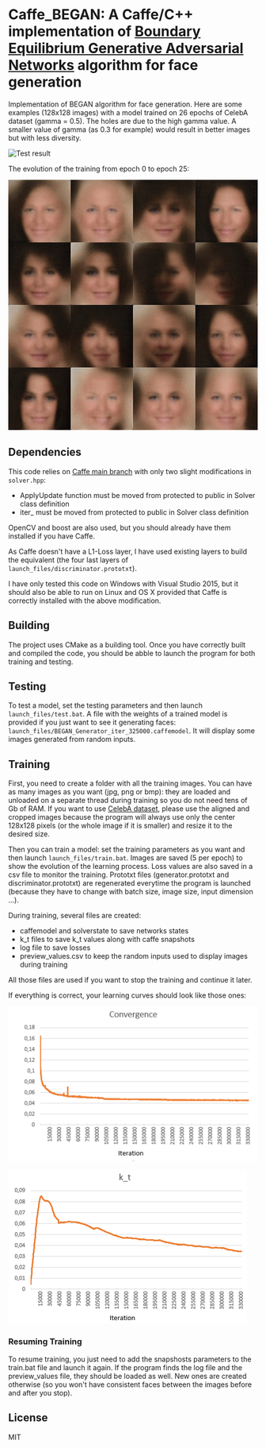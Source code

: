 # Caffe_BEGAN: A Caffe/C++ implementation of [Boundary Equilibrium Generative Adversarial Networks](https://arxiv.org/abs/1703.10717) algorithm for face generation

Implementation of BEGAN algorithm for face generation. Here are some examples (128x128 images) with a model trained on 26 epochs of CelebA dataset (gamma = 0.5). The holes are due to the high gamma value. A smaller value of gamma (as 0.3 for example) would result in better images but with less diversity.

![Test result](Assets/Generated.bmp)

The evolution of the training from epoch 0 to epoch 25:

![Training](Assets/training.gif)

## Dependencies

This code relies on [Caffe main branch](https://github.com/BVLC/caffe) with only two slight modifications in `solver.hpp`: 

- ApplyUpdate function must be moved from protected to public in Solver class definition
- iter_ must be moved from protected to public in Solver class definition

OpenCV and boost are also used, but you should already have them installed if you have Caffe.

As Caffe doesn't have a L1-Loss layer, I have used existing layers to build the equivalent (the four last layers of `launch_files/discriminator.prototxt`).

I have only tested this code on Windows with Visual Studio 2015, but it should also be able to run on Linux and OS X provided that Caffe is correctly installed with the above modification.

## Building

The project uses CMake as a building tool.
Once you have correctly built and compiled the code, you should be abble to launch the program for both training and testing.


## Testing

To test a model, set the testing parameters and then launch `launch_files/test.bat`.
A file with the weights of a trained model is provided if you just want to see it generating faces: `launch_files/BEGAN_Generator_iter_325000.caffemodel`. It will display some images generated from random inputs.

## Training

First, you need to create a folder with all the training images. You can have as many images as you want (jpg, png or bmp): they are loaded and unloaded on a separate thread during training so you do not need tens of Gb of RAM. If you want to use [CelebA dataset](http://mmlab.ie.cuhk.edu.hk/projects/CelebA.html), please use the aligned and cropped images because the program will always use only the center 128x128 pixels (or the whole image if it is smaller) and resize it to the desired size.

Then you can train a model: set the training parameters as you want and then launch `launch_files/train.bat`. Images are saved (5 per epoch) to show the evolution of the learning process. Loss values are also saved in a csv file to monitor the training. Prototxt files (generator.prototxt and discriminator.prototxt) are regenerated everytime the program is launched (because they have to change with batch size, image size, input dimension ...).

During training, several files are created:
- caffemodel and solverstate to save networks states
- k_t files to save k_t values along with caffe snapshots
- log file to save losses
- preview_values.csv to keep the random inputs used to display images during training

All those files are used if you want to stop the training and continue it later.

If everything is correct, your learning curves should look like those ones:

![Training Curve Convergence](Assets/Learning_curve_convergence.PNG)

![Training Curve k_t](Assets/Learning_curve_k_t.PNG)

### Resuming Training

To resume training, you just need to add the snapshosts parameters to the train.bat file and launch it again. If the program finds the log file and the preview_values file, they should be loaded as well. New ones are created otherwise (so you won't have consistent faces between the images before and after you stop).


## License

MIT